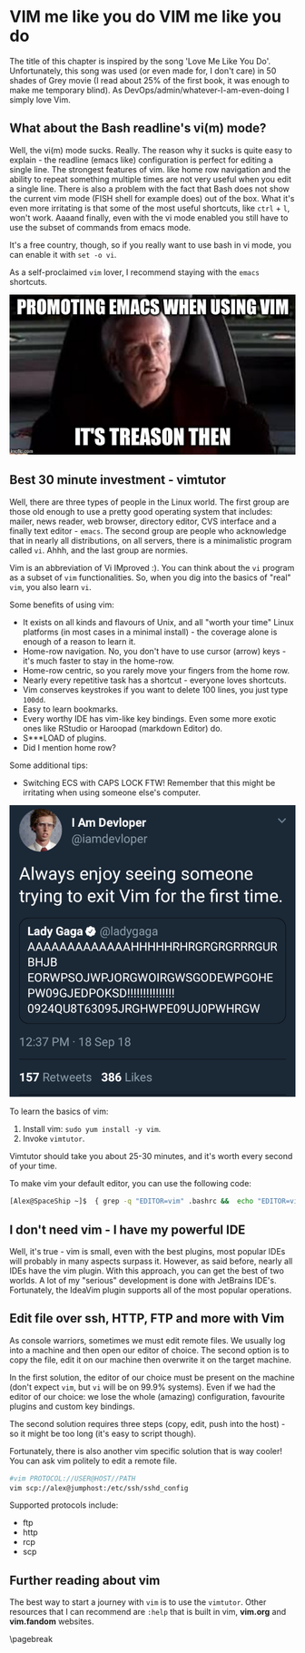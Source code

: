 # VIM me like you do VIM me like you do
The title of this chapter is inspired by the song 'Love Me Like You Do'.
Unfortunately, this song was used (or even made for, I don't care) in 50 shades
of Grey movie (I read about 25% of the first book, it was enough to make me
temporary blind). As DevOps/admin/whatever-I-am-even-doing I simply love Vim. 

## What about the Bash readline's vi(m) mode?
Well, the vi(m) mode sucks. Really. The reason why it sucks is quite easy to
explain - the readline (emacs like) configuration is perfect for editing a
single line. The strongest features of vim. like home row navigation and the ability
to repeat something multiple times are not very useful when you edit a single
line. There is also a problem with the fact that Bash does not show the
current vim mode (FISH shell for example does) out of the box. What it's even
more irritating is that some of the most useful shortcuts, like `ctrl` + `l`,
won't work. Aaaand finally, even with the vi mode enabled you still have to use
the subset of commands from emacs mode.

It's a free country, though, so if you really want to use bash in vi mode, you
can enable it with `set -o vi`.

As a self-proclaimed `vim` lover, I recommend staying with the `emacs` shortcuts.

![Even prequels are better than the new films. \label{Even prequels are better than new the films.}](images/04-about-vim/treason.jpg)

## Best 30 minute investment - vimtutor
Well, there are three types of people in the Linux world. The first group are
those old enough to use a pretty good operating system that includes: mailer,
news reader, web browser, directory editor, CVS interface and a finally text
editor - `emacs`. The second group are people who acknowledge that in nearly
all distributions, on all servers, there is a minimalistic program called `vi`.
Ahhh, and the last group are normies.

Vim is an abbreviation of Vi IMproved :). You can think about the `vi` program
as a subset of `vim` functionalities. So, when you dig into the basics of "real"
`vim`, you also learn `vi`.

Some benefits of using vim:

- It exists on all kinds and flavours of Unix, and all "worth your time" Linux platforms (in most
  cases in a minimal install) - the coverage alone is enough of a reason to learn it.
- Home-row navigation. No, you don't have to use cursor (arrow) keys - it's
  much faster to stay in the home-row.
- Home-row centric, so you rarely move your fingers from the home row.
- Nearly every repetitive task has a shortcut - everyone loves shortcuts.
- Vim conserves keystrokes if you want to delete 100 lines, you just type
  `100dd`.
- Easy to learn bookmarks.
- Every worthy IDE has vim-like key bindings. Even some more exotic ones like
  RStudio or Haroopad (markdown Editor) do.
- S\*\*\*LOAD of plugins.
- Did I mention home row?

Some additional tips:

- Switching ECS with CAPS LOCK FTW! Remember that this might be irritating when
  using someone else's computer.

![TwEeT sCreEnShOtS aRe NoT mEmEs \label{TwEeT sCreEnShOtS aRe NoT mEmEs}](images/04-about-vim/developer_tweet.png)

To learn the basics of vim:

1. Install vim: `sudo yum install -y vim`.
2. Invoke `vimtutor`.

Vimtutor should take you about 25-30 minutes, and it's worth every second of
your time.

To make vim your default editor, you can use the following code:

```bash
[Alex@SpaceShip ~]$  { grep -q "EDITOR=vim" .bashrc &&  echo "EDITOR=vim is already set" ; } || echo "export EDITOR=vim" >> ~/.bashrc
```

## I don't need vim - I have my powerful IDE

Well, it's true - vim is small, even with the best plugins, most popular IDEs will
probably in many aspects surpass it. However, as said before, nearly all IDEs have
the vim plugin. With this approach, you can get the best of two worlds. A lot of my
"serious" development is done with JetBrains IDE's. Fortunately, the IdeaVim
plugin supports all of the most popular operations.

## Edit file over ssh, HTTP, FTP and more with Vim

As console warriors, sometimes we must edit remote files. We usually log into a
machine and then open our editor of choice. The second option is to copy the file,
edit it on our machine then overwrite it on the target machine. 

In the first solution, the editor of our choice must be present on the machine (don't
expect `vim`, but `vi` will be on 99.9% systems). Even if we had the editor of
our choice: we lose the whole (amazing) configuration, favourite plugins and
custom key bindings.

The second solution requires three steps (copy, edit, push into the host) - so
it might be too long (it's easy to script though).

Fortunately, there is also another vim specific solution that is way cooler!
You can ask vim politely to edit a remote file.

```bash
#vim PROTOCOL://USER@HOST//PATH
vim scp://alex@jumphost:/etc/ssh/sshd_config
```

Supported protocols include:
 - ftp
 - http
 - rcp
 - scp 

## Further reading about vim

The best way to start a journey with `vim` is to use the `vimtutor`. Other
resources that I can recommend are `:help` that is built in vim, **vim.org**
and **vim.fandom** websites. 

\pagebreak

